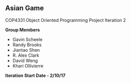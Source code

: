 ## Asian Game

COP4331 Object Oriented Programming Project Iteration 2

__Group Members__
* Gavin Scheele
* Randy Brooks
* Jiantao Shen
* R. Alex Clark
* David Weng
* Khari Ollivierre

__Iteration Start Date - 2/10/17__
